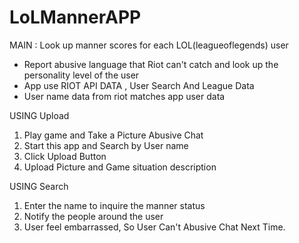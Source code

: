 # LoLMannerAPP

MAIN : Look up manner scores for each LOL(leagueoflegends) user
 - Report abusive language that Riot can't catch and look up the personality level of the user
 - App use RIOT API DATA , User Search And League Data
 - User name data from riot matches app user data

USING Upload
 1. Play game and Take a Picture Abusive Chat 
 2. Start this app and Search by User name
 3. Click Upload Button
 4. Upload Picture and Game situation description

USING Search
 1. Enter the name to inquire the manner status 
 2. Notify the people around the user
 3. User feel embarrassed, So User Can't Abusive Chat Next Time.

